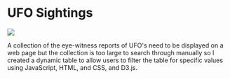 # UFO Sightings

<img src= "https://www.bloggingmets.com/wp-content/uploads/2012/08/mib-shea1.jpg" >

A collection of the eye-witness reports of UFO's need to be displayed on a web page but the collection is too large to search through manually so I created a dynamic table to allow users to filter the table for specific values using JavaScript, HTML, and CSS, and D3.js.
